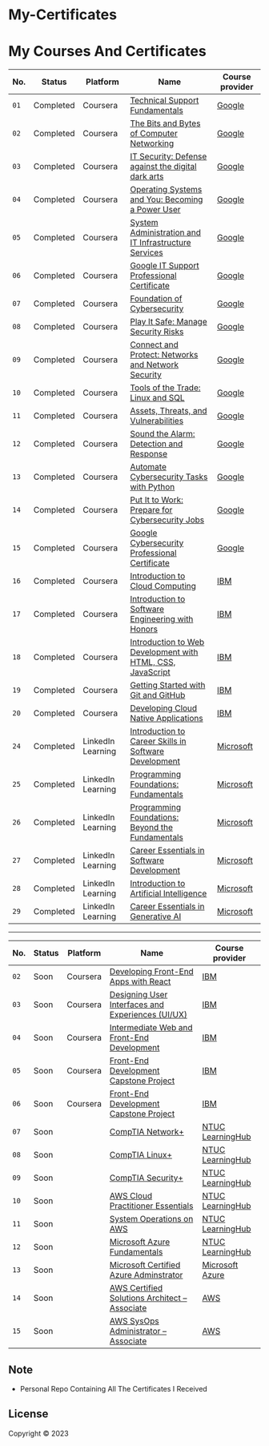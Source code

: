 # My-Certificates

# My Courses And Certificates


|No. | Status  | Platform | Name | Course provider
| ------------- | ------------- | ------------- | ------------- | ------------- |
| `01` |Completed| Coursera | [Technical Support Fundamentals](https://www.coursera.org/account/accomplishments/verify/WULTVFPXKEXA?utm_source%3Dandroid%26utm_medium%3Dcertificate%26utm_content%3Dcert_image%26utm_campaign%3Dsharing_cta%26utm_product%3Dcourse) | [Google](https://github.com/BasZeroCode/My-Certificates/blob/main/Google%20IT%20Support/Technical%20Support%20Fundamentals.pdf)
| `02` |Completed|  Coursera | [The Bits and Bytes of Computer Networking](https://www.coursera.org/account/accomplishments/verify/9VHZ6UVAH3TQ](https://www.coursera.org/account/accomplishments/verify/GQ22QK9ND44Z?utm_source%3Dandroid%26utm_medium%3Dcertificate%26utm_content%3Dcert_image%26utm_campaign%3Dsharing_cta%26utm_product%3Dcourse)) | [Google](https://github.com/BasZeroCode/My-Certificates/blob/main/Google%20IT%20Support/The%20Bits%20and%20Bytes%20of%20Computer%20Networking.pdf)
| `03` |Completed| Coursera | [IT Security: Defense against the digital dark arts](https://www.coursera.org/account/accomplishments/verify/QGRKRZE9AK2N?utm_source%3Dandroid%26utm_medium%3Dcertificate%26utm_content%3Dcert_image%26utm_campaign%3Dsharing_cta%26utm_product%3Dcourse) | [Google](https://github.com/BasZeroCode/My-Certificates/blob/main/Google%20IT%20Support/IT%20Security%20Defense%20against%20the%20digital%20dark%20arts.pdf)
| `04` |Completed| Coursera | [Operating Systems and You: Becoming a Power User](https://www.coursera.org/account/accomplishments/verify/8UCLEFQ78GWA?utm_source%3Dandroid%26utm_medium%3Dcertificate%26utm_content%3Dcert_image%26utm_campaign%3Dsharing_cta%26utm_product%3Dcourse) | [Google](https://github.com/BasZeroCode/My-Certificates/blob/main/Google%20IT%20Support/Operating%20Systems%20and%20You%20Becoming%20a%20Power.pdf)
| `05` |Completed| Coursera | [System Administration and IT Infrastructure Services](https://www.coursera.org/account/accomplishments/verify/WYBFD5K7BPUB?utm_source%3Dandroid%26utm_medium%3Dcertificate%26utm_content%3Dcert_image%26utm_campaign%3Dsharing_cta%26utm_product%3Dcourse) | [Google](https://github.com/BasZeroCode/My-Certificates/blob/main/Google%20IT%20Support/System%20Administration%20and%20IT%20Infrastructure.pdf)
| `06` |Completed| Coursera | [Google IT Support Professional Certificate](https://www.coursera.org/account/accomplishments/professional-cert/DWKHZVN8XDAR) | [Google](https://github.com/BasZeroCode/My-Certificates/blob/main/Google%20IT%20Support/Google%20IT%20Support%20Certificate.pdf)
| `07` |Completed| Coursera | [Foundation of Cybersecurity](https://www.coursera.org/account/accomplishments/verify/LWDFR6MJWGHN?utm_source%3Dandroid%26utm_medium%3Dcertificate%26utm_content%3Dcert_image%26utm_campaign%3Dsharing_cta%26utm_product%3Dcourse) | [Google](https://github.com/BasZeroCode/My-Certificates/blob/main/Google%20Cybersecurity/Foundations%20of%20Cybersecurity.pdf)
| `08` |Completed| Coursera | [Play It Safe: Manage Security Risks](https://www.coursera.org/account/accomplishments/verify/2ZBN63K7U7TZ?utm_source%3Dandroid%26utm_medium%3Dcertificate%26utm_content%3Dcert_image%26utm_campaign%3Dsharing_cta%26utm_product%3Dcourse) | [Google](https://github.com/BasZeroCode/My-Certificates/blob/main/Google%20Cybersecurity/Play%20It%20Safe%20Manage%20Security%20Risks.pdf)
| `09` |Completed| Coursera | [Connect and Protect: Networks and Network Security](https://www.coursera.org/account/accomplishments/verify/JR32ZUP5GP5P?utm_source%3Dandroid%26utm_medium%3Dcertificate%26utm_content%3Dcert_image%26utm_campaign%3Dsharing_cta%26utm_product%3Dcourse) | [Google](https://github.com/BasZeroCode/My-Certificates/blob/main/Google%20Cybersecurity/Connect%20and%20Protect%20Networks%20and%20Network%20Security.pdf)
| `10` |Completed| Coursera | [Tools of the Trade: Linux and SQL](https://www.coursera.org/account/accomplishments/verify/RRYJA36HFERB) | [Google](https://github.com/BasZeroCode/My-Certificates/blob/main/Google%20Cybersecurity/Tools%20of%20the%20Trade%20Linux%20and%20SQL.pdf)
| `11` |Completed| Coursera | [Assets, Threats, and Vulnerabilities](https://www.coursera.org/account/accomplishments/verify/88V6GBSWEW5J) | [Google](https://github.com/BasZeroCode/My-Certificates/blob/main/Google%20Cybersecurity/Assets%2C%20Threats%2C%20and%20Vulnerabilities.pdf)
| `12` |Completed| Coursera | [Sound the Alarm: Detection and Response](https://www.coursera.org/account/accomplishments/verify/94RSQDYKE8UN) | [Google](https://github.com/BasZeroCode/My-Certificates/blob/main/Google%20Cybersecurity/Sound%20the%20Alarm%20Detection%20and%20Response.pdf)
| `13` |Completed| Coursera | [Automate Cybersecurity Tasks with Python](https://www.coursera.org/account/accomplishments/verify/G6FX8TN4TCME) | [Google](https://github.com/BasZeroCode/My-Certificates/blob/main/Google%20Cybersecurity/Automate%20Cybersecurity%20Tasks%20with%20Python.pdf)
| `14` |Completed| Coursera | [Put It to Work: Prepare for Cybersecurity Jobs](https://www.coursera.org/account/accomplishments/verify/FTWASX7CQAZS) | [Google](https://github.com/BasZeroCode/My-Certificates/blob/main/Google%20Cybersecurity/Put%20It%20to%20Work%20Prepare%20for%20Cybersecurity%20Jobs.pdf)
| `15` |Completed| Coursera | [Google Cybersecurity Professional Certificate](https://www.coursera.org/account/accomplishments/professional-cert/9TYJPMYXK33B) | [Google](https://github.com/BasZeroCode/My-Certificates/blob/main/Google%20Cybersecurity/Google%20Cybersecurity%20Certificate.pdf)
| `16` |Completed| Coursera | [Introduction to Cloud Computing](https://www.coursera.org/account/accomplishments/verify/RZMAC48ZUCVE) | [IBM](https://github.com/BasZeroCode/My-Certificates/blob/main/IBM%20Front-End%20Developer/Introduction%20to%20Cloud%20Computing.pdf)
| `17` |Completed| Coursera | [Introduction to Software Engineering with Honors](https://www.coursera.org/account/accomplishments/verify/9GJ2VLN6FS2W) | [IBM](https://github.com/BasZeroCode/My-Certificates/blob/main/IBM%20Front-End%20Developer/Introduction%20to%20Software%20Engineering.pdf)
| `18` |Completed| Coursera | [Introduction to Web Development with HTML, CSS, JavaScript](https://www.coursera.org/account/accomplishments/verify/FESNCHVWTP88) | [IBM](https://github.com/BasZeroCode/My-Certificates/blob/main/IBM%20Front-End%20Developer/Introduction%20to%20Web%20Development%20with%20HTML%2C%20CSS%2C.pdf)
| `19` |Completed| Coursera | [Getting Started with Git and GitHub](https://www.coursera.org/account/accomplishments/verify/37QDR7J78Y7P) | [IBM](https://github.com/BasZeroCode/My-Certificates/blob/main/IBM%20Front-End%20Developer/Getting%20Started%20with%20Git%20and%20GitHub.pdf)
| `20` |Completed| Coursera | [Developing Cloud Native Applications](https://www.coursera.org/account/accomplishments/verify/SEYNUQUGV8YS) | [IBM](https://github.com/BasZeroCode/My-Certificates/blob/main/IBM%20Front-End%20Developer/Developing%20Cloud%20Native%20Applications.pdf)
| `24` |Completed| LinkedIn Learning | [Introduction to Career Skills in Software Development](https://www.linkedin.com/learning/certificates/b2ca9190d076938b96ce202e252713b9bb3c296689ad5550132f4e6c682dc68c?lipi=urn%3Ali%3Apage%3Ad_flagship3_profile_view_base_certifications_details%3Bb0OulbKsQ5GlOGhEJGT3Bw%3D%3D) | [Microsoft](https://github.com/BasZeroCode/My-Certificates/blob/main/LinkedIn%20Learning/Certificate%20Of%20Completion%20Introduction%20to%20Career%20Skills%20in%20Software%20Development.pdf)
| `25` |Completed| LinkedIn Learning | [Programming Foundations: Fundamentals](https://www.linkedin.com/learning/certificates/2ae31701175e1bf0b372295197b9fe625e8e563bfbb76f0c541a1a521aebfce4?lipi=urn%3Ali%3Apage%3Ad_flagship3_profile_view_base_certifications_details%3B9Yyo5c5mRxyR3jlMyVrksg%3D%3D) | [Microsoft](https://github.com/BasZeroCode/My-Certificates/blob/main/LinkedIn%20Learning/Certificate%20Of%20Completion%20Programming%20Foundations%20Fundamentals.pdf)
| `26` |Completed| LinkedIn Learning | [Programming Foundations: Beyond the Fundamentals](https://www.linkedin.com/learning/certificates/b5024d3e98856dd71cd62aa110d45f496b8637bf7d1bdbbbf2b7c90b40ef0013?lipi=urn%3Ali%3Apage%3Ad_flagship3_profile_view_base_certifications_details%3B9Yyo5c5mRxyR3jlMyVrksg%3D%3D) | [Microsoft](https://github.com/BasZeroCode/My-Certificates/blob/main/LinkedIn%20Learning/Certificate%20Of%20Completion%20Programming%20Foundations%20Beyond%20the%20Fundamentals.pdf)
| `27` |Completed| LinkedIn Learning | [Career Essentials in Software Development ](https://www.linkedin.com/learning/certificates/219f5af652b329eeb0979cfb5c265adb37e4be3abdb265b485b2364e79e5d4be?lipi=urn%3Ali%3Apage%3Ad_flagship3_profile_view_base_certifications_details%3BlXXHERsBSXOZK2w38WHbyw%3D%3D) | [Microsoft](https://github.com/BasZeroCode/My-Certificates/blob/main/LinkedIn%20Learning/Career%20Essentials%20in%20Software%20Development%20by%20Microsoft%20and%20LinkedIn.pdf)
| `28` |Completed| LinkedIn Learning | [Introduction to Artificial Intelligence](https://www.linkedin.com/learning/certificates/597e3f5b72b8260d921ce06b6fc12e66053144e1dbd6288496851bdbde232054) | [Microsoft](https://github.com/BasZeroCode/My-Certificates/blob/main/LinkedIn%20Learning/Certificate%20Of%20Completion%20Introduction%20to%20Artificial%20Intelligence.pdf)
| `29` |Completed| LinkedIn Learning | [Career Essentials in Generative AI](https://www.linkedin.com/learning/certificates/5a7dfa800b1f3661f2f8985cd50d60fa1d04f5f867cef8d972a07d7208063baa) | [Microsoft](https://github.com/BasZeroCode/My-Certificates/blob/main/LinkedIn%20Learning/Certificate%20Of%20Completion%20Career%20Essentials%20in%20Generative%20AI%20by%20Microsoft%20and%20LinkedIn.pdf)

___

|No. | Status  | Platform | Name | Course provider
| ------------- | ------------- | ------------- | ------------- | ------------- |
| `02` |Soon| Coursera | [Developing Front-End Apps with React]() | [IBM]()
| `03` |Soon| Coursera | [Designing User Interfaces and Experiences (UI/UX)]() | [IBM]()
| `04` |Soon| Coursera | [Intermediate Web and Front-End Development]() | [IBM]()
| `05` |Soon| Coursera | [Front-End Development Capstone Project]() | [IBM]()
| `06` |Soon| Coursera | [Front-End Development Capstone Project]() | [IBM]()
| `07` |Soon|  | [CompTIA Network+]() | [NTUC LearningHub]()
| `08` |Soon|  | [CompTIA Linux+]() | [NTUC LearningHub]()
| `09` |Soon|  | [CompTIA Security+ ]() | [NTUC LearningHub]()
| `10` |Soon|  | [AWS Cloud Practitioner Essentials]() | [NTUC LearningHub]()
| `11` |Soon|  | [System Operations on AWS]() | [NTUC LearningHub]()
| `12` |Soon|  | [Microsoft Azure Fundamentals]() | [NTUC LearningHub]()
| `13` |Soon|  | [Microsoft Certified Azure Adminstrator]() | [Microsoft Azure]()
| `14` |Soon|   | [AWS Certified Solutions Architect – Associate]() | [AWS]()
| `15` |Soon|   | [AWS SysOps Administrator – Associate]() | [AWS]()










## 

## Note

- Personal Repo Containing All The Certificates I Received

## License

Copyright © 2023 
